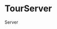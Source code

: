 # TourServer
Server
<!-- sequelize 查询构建器，之后使用此 -->
<!-- INSERT INTO t_icode(phone,code)VALUES(123,8),(123,8),(123,9)  添加insert 多条数据写法 -->
<!-- 1. 所有参数都以驼峰命名 -->

<!-- select DATE_FORMAT(t_content.create_time,'%T')as time ,
CASE (DATE_FORMAT(now(),"%y%m%d")-DATE_FORMAT(t_content.create_time,"%y%m%d"))
WHEN 0 THEN  CONCAT('今天',DATE_FORMAT(t_content.create_time,'%T')) 
WHEN 1 then CONCAT('昨天',DATE_FORMAT(t_content.create_time,'%T'))
WHEN 2 then CONCAT('前天',DATE_FORMAT(t_content.create_time,'%T'))
ELSE DATE_FORMAT(t_content.create_time,"20%y-%m-%d") END as dataTime 
from t_content  -->
